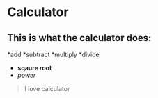 # Calculator

## This is what the calculator does:

*add
*subtract
*multiply 
*divide
* **sqaure root**
* *power*

>I love calculator

